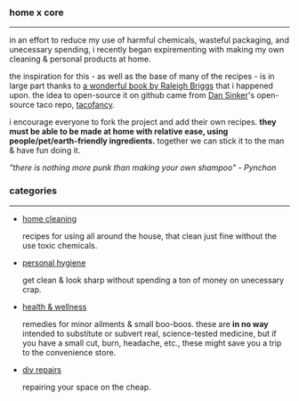 ### home x core

---

in an effort to reduce my use of harmful chemicals, wasteful packaging, and unecessary spending, i recently began expirementing with making my own cleaning & personal products at home. 

the inspiration for this - as well as the base of many of the recipes - is in large part thanks to [a wonderful book by Raleigh Briggs](http://microcosmpublishing.com/catalog/books/2333/) that i happened upon. the idea to open-source it on github came from [Dan Sinker](https://github.com/sinker)'s open-source taco repo, [tacofancy](https://github.com/sinker/tacofancy).

i encourage everyone to fork the project and add their own recipes. **they must be able to be made at home with relative ease, using people/pet/earth-friendly ingredients.** together we can stick it to the man & have fun doing it.

_"there is nothing more punk than making your own shampoo"_
_- Pynchon_

### categories

---

 - [home cleaning](/home-cleaning)

 	recipes for using all around the house, that clean just fine without the use toxic chemicals.

 - [personal hygiene](/personal-hygiene) 

 	get clean & look sharp without spending a ton of money on unecessary crap.

 - [health & wellness](/health-wellness)

 	remedies for minor ailments & small boo-boos. these are __in no way__ intended to substitute or subvert real, science-tested medicine, but if you have a small cut, burn, headache, etc., these might save you a trip to the convenience store.


 - [diy repairs](diy-repairs)

 	repairing your space on the cheap. 
